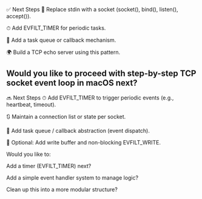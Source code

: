 ✅ Next Steps
🧪 Replace stdin with a socket (socket(), bind(), listen(), accept()).

⏱ Add EVFILT_TIMER for periodic tasks.

🧵 Add a task queue or callback mechanism.

🌍 Build a TCP echo server using this pattern.

Would you like to proceed with step-by-step TCP socket event loop in macOS next?
---------------

🔜 Next Steps
⏱ Add EVFILT_TIMER to trigger periodic events (e.g., heartbeat, timeout).

🔃 Maintain a connection list or state per socket.

🧵 Add task queue / callback abstraction (event dispatch).

🔐 Optional: Add write buffer and non-blocking EVFILT_WRITE.

Would you like to:

Add a timer (EVFILT_TIMER) next?

Add a simple event handler system to manage logic?

Clean up this into a more modular structure?
